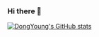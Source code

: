 ### Hi there 👋

<!--
**DongYoung-dev/DongYoung-dev** is a ✨ _special_ ✨ repository because its `README.md` (this file) appears on your GitHub profile.

Here are some ideas to get you started:

- 🔭 I’m currently working on ...
- 🌱 I’m currently learning ...
- 👯 I’m looking to collaborate on ...
- 🤔 I’m looking for help with ...
- 💬 Ask me about ...
- 📫 How to reach me: ...
- 😄 Pronouns: ...
- ⚡ Fun fact: ...
-->

[![DongYoung's GitHub stats](https://github-readme-stats.vercel.app/api?username=DongYoung-dev)](https://github.com/anuraghazra/github-readme-stats)
